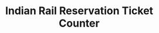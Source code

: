 ---
title: "Indian Rail Reservation Ticket Counter"
url: /balurghat/indian-rail-reservation-ticket-counter/
shop: ticket
---